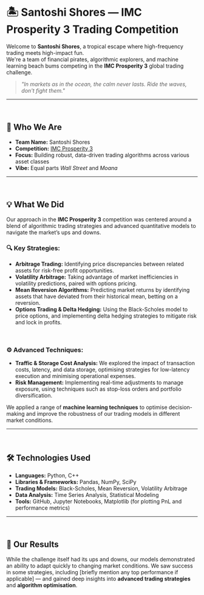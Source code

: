 # 🏝️ Santoshi Shores — IMC Prosperity 3 Trading Competition

Welcome to **Santoshi Shores**, a tropical escape where high-frequency trading meets high-impact fun.  
We're a team of financial pirates, algorithmic explorers, and machine learning beach bums competing in the **IMC Prosperity 3** global trading challenge.

> _"In markets as in the ocean, the calm never lasts. Ride the waves, don't fight them."_

---

<br/>

## 🧠 Who We Are

- **Team Name:** Santoshi Shores  
- **Competition:** [IMC Prosperity 3](https://prosperity.imc.com/)  
- **Focus:** Building robust, data-driven trading algorithms across various asset classes  
- **Vibe:** Equal parts *Wall Street* and *Moana*  

---

<br/>

## 💡 What We Did

Our approach in the **IMC Prosperity 3** competition was centered around a blend of algorithmic trading strategies and advanced quantitative models to navigate the market’s ups and downs.

### 🔍 Key Strategies:
- **Arbitrage Trading:** Identifying price discrepancies between related assets for risk-free profit opportunities.  
- **Volatility Arbitrage:** Taking advantage of market inefficiencies in volatility predictions, paired with options pricing.  
- **Mean Reversion Algorithms:** Predicting market returns by identifying assets that have deviated from their historical mean, betting on a reversion.  
- **Options Trading & Delta Hedging:** Using the Black-Scholes model to price options, and implementing delta hedging strategies to mitigate risk and lock in profits.
<br/>

### ⚙️ Advanced Techniques:
- **Traffic & Storage Cost Analysis:** We explored the impact of transaction costs, latency, and data storage, optimising strategies for low-latency execution and minimising operational expenses.  
- **Risk Management:** Implementing real-time adjustments to manage exposure, using techniques such as stop-loss orders and portfolio diversification.

We applied a range of **machine learning techniques** to optimise decision-making and improve the robustness of our trading models in different market conditions.

---

<br/>

## 🛠️ Technologies Used

- **Languages:** Python, C++  
- **Libraries & Frameworks:** Pandas, NumPy, SciPy
- **Trading Models:** Black-Scholes, Mean Reversion, Volatility Arbitrage  
- **Data Analysis:** Time Series Analysis, Statistical Modeling  
- **Tools:** GitHub, Jupyter Notebooks, Matplotlib (for plotting PnL and performance metrics)  

---

<br/>

## 🚀 Our Results

While the challenge itself had its ups and downs, our models demonstrated an ability to adapt quickly to changing market conditions. We saw success in some strategies, including [briefly mention any top performance if applicable] — and gained deep insights into **advanced trading strategies** and **algorithm optimisation**.

